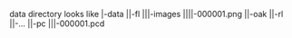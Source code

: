 data directory looks like
|-data
||-fl
|||-images
||||-000001.png
||-oak
||-rl
||-...
||-pc
|||-000001.pcd
